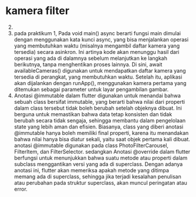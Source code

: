 # kamera filter

2. 
3. pada praktikum 1, Pada  void main() async berarti fungsi main dimulai dengan menggunakan kata kunci async, yang bisa menjalankan operasi yang membutuhkan waktu (misalnya mengambil daftar kamera yang tersedia) secara asinkron. Ini artinya kode akan menunggu hasil dari operasi yang ada di dalamnya sebelum melanjutkan ke langkah berikutnya, tanpa menghentikan proses lainnya. Di sini, await availableCameras() digunakan untuk mendapatkan daftar kamera yang tersedia di perangkat, yang membutuhkan waktu. Setelah itu, aplikasi akan dijalankan dengan runApp(), menggunakan kamera pertama yang ditemukan sebagai parameter untuk layar pengambilan gambar.
4. Anotasi @immutable dalam flutter digunakan untuk menandai bahwa sebuah class bersifat immutable, yang berarti bahwa nilai dari properti dalam class tersebut tidak boleh berubah setelah objeknya dibuat. Ini berguna untuk memastikan bahwa data tetap konsisten dan tidak berubah secara tidak sengaja, sehingga membantu dalam pengelolaan state yang lebih aman dan efisien. Biasanya, class yang diberi anotasi @immutable hanya boleh memiliki final properti, karena itu menandakan bahwa nilai hanya bisa diatur sekali, yaitu saat objek pertama kali dibuat. anotasi @immutable digunakan pada class PhotoFilterCarousel, FilterItem, dan FilterSelector. sedangkan Anotasi @override dalam flutter berfungsi untuk menunjukkan bahwa suatu metode atau properti dalam subclass menggantikan versi yang ada di superclass. Dengan adanya anotasi ini, flutter akan memeriksa apakah metode yang ditimpa memang ada di superclass, sehingga jika terjadi kesalahan penulisan atau perubahan pada struktur superclass, akan muncul peringatan atau error. 
